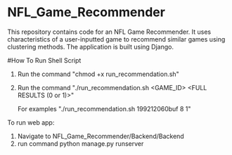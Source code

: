 # NFL_Game_Recommender

This repository contains code for an NFL Game Recommender. It uses characteristics of a user-inputted game to recommend similar games using clustering methods. The application is built using Django.

#How To Run Shell Script

1. Run the command "chmod +x run_recommendation.sh"

2. Run the command "./run_recommendation.sh <GAME_ID> <NUM OF RECOMMENDED GAMES> <FULL RESULTS (0 or 1)>"

	For examples "./run_recommendation.sh 199212060buf 8 1"

To run web app:

1. Navigate to NFL_Game_Recommender/Backend/Backend
2. run command python manage.py runserver
